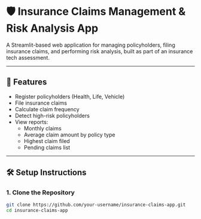 # 🛡️ Insurance Claims Management & Risk Analysis App

A Streamlit-based web application for managing policyholders, filing insurance claims, and performing risk analysis, built as part of an insurance tech assessment.

---

## 🚀 Features

- Register policyholders (Health, Life, Vehicle)
- File insurance claims
- Calculate claim frequency
- Detect high-risk policyholders
- View reports:
  - Monthly claims
  - Average claim amount by policy type
  - Highest claim filed
  - Pending claims list

---

## 🛠️ Setup Instructions

### 1. Clone the Repository

```bash
git clone https://github.com/your-username/insurance-claims-app.git
cd insurance-claims-app
